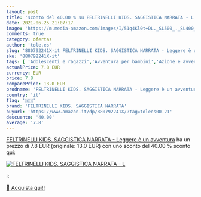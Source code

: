 ```yaml
---
layout: post
title: 'sconto del 40.00 % su FELTRINELLI KIDS. SAGGISTICA NARRATA - L  '
date: 2021-06-25 21:07:17
image: 'https://m.media-amazon.com/images/I/51q4Kl0t+DL._SL500_._SL400_.jpg'
comments: true
category: ofertas
author: 'tole.es'
slug: '880792241X-it FELTRINELLI KIDS. SAGGISTICA NARRATA - Leggere è un avventura'
sku: '880792241X-it'
tags: [ 'Adolescenti e ragazzi','Avventura per bambini','Azione e avventura per ragazzi','Domande e quiz per ragazzi','Giochi e attività ricreative per ragazzi','Giochi, giocattoli e attività ricreativa','Hobby e giochi per ragazzi','Letteratura e narrativa per adolescenti e ragazzi','Letteratura e narrativa per bambini','Libri','Libri di giochi per bambini','Libri per bambini','Libri per bambini domande e risposte','feltrinelli kids. saggistica narrata', ]
actualPrice: 7.8 EUR
currency: EUR
price: 7.8
comparePrice: 13.0 EUR
prodname: 'FELTRINELLI KIDS. SAGGISTICA NARRATA - Leggere è un avventura'
country: 'it'
flag: '🇮🇹'
brand: 'FELTRINELLI KIDS. SAGGISTICA NARRATA'
buyurl: 'https://www.amazon.it/dp/880792241X/?tag=tolees00-21'
descuento: '40.00'
average: '7.8'
---
```


[FELTRINELLI KIDS. SAGGISTICA NARRATA - Leggere è un avventura](https://www.amazon.it/dp/880792241X/?tag=tolees00-21) ha un prezzo di 7.8 EUR (originale: 13.0 EUR) con uno sconto del 40.00 % sconto qui:

[![FELTRINELLI KIDS. SAGGISTICA NARRATA - L](https://m.media-amazon.com/images/I/51q4Kl0t+DL._SL500_._SL400_.jpg)](https://www.amazon.it/dp/880792241X/?tag=tolees00-21)

ℹ️:


[🛒 Acquista qui!!](https://www.amazon.it/dp/880792241X/?tag=tolees00-21)
